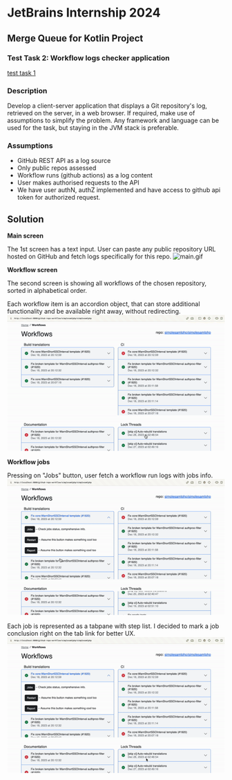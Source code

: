 # JetBrains Internship 2024
## Merge Queue for Kotlin Project
### Test Task 2: Workflow logs checker application
 [test task 1](https://github.com/alexarlord-boop/jb-intern/blob/main/task1.md)

### Description
Develop a client-server application that displays a Git repository's log, retrieved on the server, in a web browser. If required, make use of assumptions to simplify the problem. Any framework and language can be used for the task, but staying in the JVM stack is preferable.

### Assumptions
* GitHub REST API as a log source
* Only public repos assessed
* Workflow runs (github actions) as a log content
* User makes authorised requests to the API
* We have user authN, authZ implemented and have access to github api token for authorized request.

## Solution

**Main screen**

The 1st screen has a text input. User can paste any public repository URL hosted on GitHub and fetch logs specifically for this repo.
![main.gif](videos%2Fmain.gif)

**Workflow screen**

The second screen is showing all workflows of the chosen repository, sorted in alphabetical order.

Each workflow item is an accordion object, that can store additional functionality and be available right away, without redirecting.
![workflows.gif](videos%2Fworkflows.gif)


**Workflow jobs**

Pressing on "Jobs" button, user fetch a workflow run logs with jobs info.
![jobpress.gif](videos%2Fjobpress.gif)

Each job is represented as a tabpane with step list.
I decided to mark a job conclusion right on the tab link for better UX.
![joberror.gif](videos%2Fjoberror.gif)